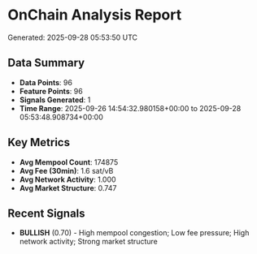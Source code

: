 # OnChain Analysis Report
Generated: 2025-09-28 05:53:50 UTC

## Data Summary
- **Data Points**: 96
- **Feature Points**: 96
- **Signals Generated**: 1
- **Time Range**: 2025-09-26 14:54:32.980158+00:00 to 2025-09-28 05:53:48.908734+00:00

## Key Metrics
- **Avg Mempool Count**: 174875
- **Avg Fee (30min)**: 1.6 sat/vB
- **Avg Network Activity**: 1.000
- **Avg Market Structure**: 0.747

## Recent Signals
- **BULLISH** (0.70) - High mempool congestion; Low fee pressure; High network activity; Strong market structure
